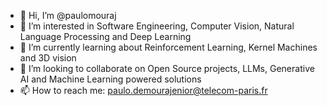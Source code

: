 - 👋 Hi, I’m @paulomouraj
- 👀 I’m interested in Software Engineering, Computer Vision, Natural Language Processing and Deep Learning
- 🌱 I’m currently learning about Reinforcement Learning, Kernel Machines and 3D vision
- 💞️ I’m looking to collaborate on Open Source projects, LLMs, Generative AI and Machine Learning powered solutions
- 📫 How to reach me: paulo.demourajenior@telecom-paris.fr

<!---
paulomouraj/paulomouraj is a ✨ special ✨ repository because its `README.md` (this file) appears on your GitHub profile.
You can click the Preview link to take a look at your changes.
--->
